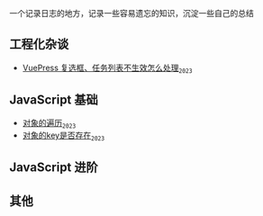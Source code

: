 一个记录日志的地方，记录一些容易遗忘的知识，沉淀一些自己的总结

## 工程化杂谈
- [VuePress 复选框、任务列表不生效怎么处理](https://github.com/haibins/blog/issues/1)<sub>`2023`</sub>  

## JavaScript 基础
- [对象的遍历](https://github.com/haibins/blog/issues/3)<sub>`2023`</sub>  
- [对象的key是否存在](https://github.com/haibins/blog/issues/2)<sub>`2023`</sub>


## JavaScript 进阶


## 其他
